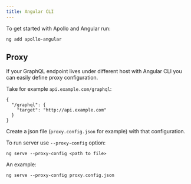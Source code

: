 ```yaml
---
title: Angular CLI
---
```


To get started with Apollo and Angular run:

    ng add apollo-angular

## Proxy

If your GraphQL endpoint lives under different host with Angular CLI you can easily define proxy configuration.

Take for example `api.example.com/graphql`:

```typescripton
{
  "/graphql": {
    "target": "http://api.example.com"
  }
}
```

Create a json file (`proxy.config.json` for example) with that configuration.

To run server use `--proxy-config` option:

    ng serve --proxy-config <path to file>

An example:

    ng serve --proxy-config proxy.config.json

